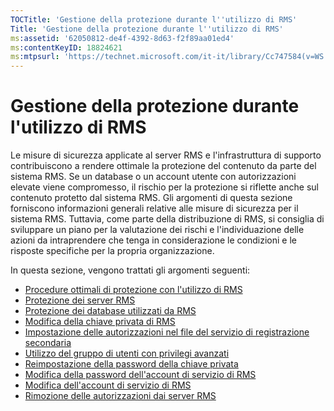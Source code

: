 ```yaml
---
TOCTitle: 'Gestione della protezione durante l''utilizzo di RMS'
Title: 'Gestione della protezione durante l''utilizzo di RMS'
ms:assetid: '62050812-de4f-4392-8d63-f2f89aa01ed4'
ms:contentKeyID: 18824621
ms:mtpsurl: 'https://technet.microsoft.com/it-it/library/Cc747584(v=WS.10)'
---
```


Gestione della protezione durante l'utilizzo di RMS
===================================================

Le misure di sicurezza applicate al server RMS e l'infrastruttura di supporto contribuiscono a rendere ottimale la protezione del contenuto da parte del sistema RMS. Se un database o un account utente con autorizzazioni elevate viene compromesso, il rischio per la protezione si riflette anche sul contenuto protetto dal sistema RMS. Gli argomenti di questa sezione forniscono informazioni generali relative alle misure di sicurezza per il sistema RMS. Tuttavia, come parte della distribuzione di RMS, si consiglia di sviluppare un piano per la valutazione dei rischi e l'individuazione delle azioni da intraprendere che tenga in considerazione le condizioni e le risposte specifiche per la propria organizzazione.

In questa sezione, vengono trattati gli argomenti seguenti:

-   [Procedure ottimali di protezione con l'utilizzo di RMS](https://technet.microsoft.com/762037ce-9bee-4d89-bb14-7dd1c004dca3)
-   [Protezione dei server RMS](https://technet.microsoft.com/7e6c4d3a-6cfb-4e96-9dda-ead83f961a6e)
-   [Protezione dei database utilizzati da RMS](https://technet.microsoft.com/65802f9a-81bc-4398-968a-00c9b1dca2fa)
-   [Modifica della chiave privata di RMS](https://technet.microsoft.com/da32137e-394a-42b2-9552-ba20f4547c23)
-   [Impostazione delle autorizzazioni nel file del servizio di registrazione secondaria](https://technet.microsoft.com/737bb69b-fe26-4057-9569-e632f7bbf295)
-   [Utilizzo del gruppo di utenti con privilegi avanzati](https://technet.microsoft.com/0febcb3e-7124-4e51-971a-1013b928d33b)
-   [Reimpostazione della password della chiave privata](https://technet.microsoft.com/ceba927e-a7fd-4b06-bb70-5e5d9d6d099c)
-   [Modifica della password dell'account di servizio di RMS](https://technet.microsoft.com/435c9cef-b622-48b3-9d4d-4bf5cac7d52d)
-   [Modifica dell'account di servizio di RMS](https://technet.microsoft.com/f257d66d-b823-41e4-bcb7-7c90eb295238)
-   [Rimozione delle autorizzazioni dai server RMS](https://technet.microsoft.com/11badb02-62c1-455c-96b7-935bbcb496bc)
